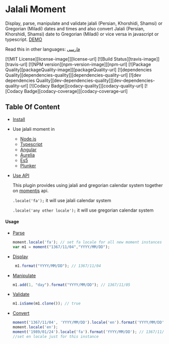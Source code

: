 # Jalali Moment

Display, parse, manipulate and validate jalali (Persian, Khorshidi, Shamsi) or Gregorian (Miladi) dates and times and also
convert Jalali (Persian, Khorshidi, Shamsi) date to Gregorian (Miladi) or vice versa in javascript or typescript. [DEMO](https://fingerpich.github.io/jalali-moment)

Read this in other languages: [فارسی](./README.fa.md)

[![MIT License][license-image]][license-url]
[![Build Status][travis-image]][travis-url]
[![NPM version][npm-version-image]][npm-url]
[![Package Quality][packageQuality-image]][packageQuality-url]
[![dependencies Quality][dependencies-quality]][dependencies-quality-url]
[![dev dependencies Quality][dev-dependencies-quality]][dev-dependencies-quality-url]
[![Codacy Badge][codacy-quality]][codacy-quality-url]
[![Codacy Badge][codacy-coverage]][codacy-coverage-url]

## Table Of Content
- [Install](README.md#install)
- Use jalali moment in
    - [Node.js](README.md#using-in-nodejs)
    - [Typescript](README.md#typescript)
    - [Angular](README.md#angular-2-or-4)
    - [Aurelia](README.md#aurelia)
    - [Es5](README.md#es5)
    - [Plunker](README.md#using-in-plunker)
- [Use API](README.md#api)

    This plugin provides using jalali and gregorian calendar system together
    on [momentjs](https://momentjs.com/docs/) api.

    ```.locale('fa');``` it will use jalali calendar system

    ```.locale('any other locale');``` it will use gregorian calendar system

#### Usage

  - [Parse](README.md#parse)
    ```js
    moment.locale('fa'); // set fa locale for all new moment instances
    var m1 = moment("1367/11/04","YYYY/MM/DD");
    ```
  - [Display](README.md#display-jalali-or-miladi-date)
    ```js
     m1.format("YYYY/MM/DD"); // 1367/11/04
    ```
  - [Manipulate](README.md#manipulate)
    ```js
    m1.add(1, "day").format("YYYY/MM/DD"); // 1367/11/05
    ```
  - [Validate](README.md#validate)
    ```js
    m1.isSame(m1.clone()); // true
    ```
  - [Convert](README.md#convert-persianjalali--shamsi-khorshidi-to-gregorian-miladi-calendar-system)
    ```js
    moment('1367/11/04', 'YYYY/MM/DD').locale('en').format('YYYY/MM/DD'); // 1989/01/24
    moment.locale('en');
    moment('1989/01/24').locale('fa').format('YYYY/MM/DD'); // 1367/11/04
    //set en locale just for this instance
    ```
